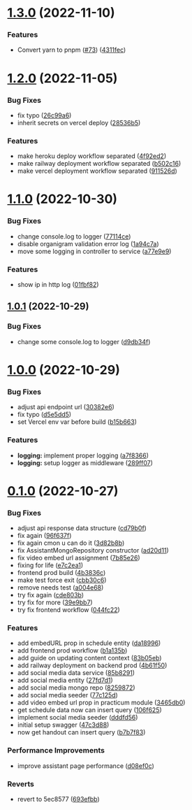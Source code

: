 # [1.3.0](https://github.com/izzuzantyaf/fisdascms/compare/v1.2.0...v1.3.0) (2022-11-10)


### Features

* Convert yarn to pnpm ([#73](https://github.com/izzuzantyaf/fisdascms/issues/73)) ([4311fec](https://github.com/izzuzantyaf/fisdascms/commit/4311fec7784a567b2e42da78ebdfa2d8e9c7997b))



# [1.2.0](https://github.com/izzuzantyaf/fisdascms/compare/v1.1.0...v1.2.0) (2022-11-05)


### Bug Fixes

* fix typo ([26c99a6](https://github.com/izzuzantyaf/fisdascms/commit/26c99a66b3b0219c9be409128769a8aad1179990))
* inherit secrets on vercel deploy ([28536b5](https://github.com/izzuzantyaf/fisdascms/commit/28536b5cc5b980efd16f70f164356b95bc73eed2))


### Features

* make heroku deploy workflow separated ([4f92ed2](https://github.com/izzuzantyaf/fisdascms/commit/4f92ed203c5a3339434f0093adee412fbbca39f0))
* make railway deployment workflow separated ([b502c16](https://github.com/izzuzantyaf/fisdascms/commit/b502c16c579562f664ff0a1fd76231d5534a528e))
* make vercel deployment workflow separated ([911526d](https://github.com/izzuzantyaf/fisdascms/commit/911526d89c44a7aaa106aae6712ed95fc9f566c0))



# [1.1.0](https://github.com/izzuzantyaf/fisdascms/compare/v1.0.1...v1.1.0) (2022-10-30)


### Bug Fixes

* change console.log to logger ([77114ce](https://github.com/izzuzantyaf/fisdascms/commit/77114ce50614888487f3b914823d9914fe361825))
* disable organigram validation error log ([1a94c7a](https://github.com/izzuzantyaf/fisdascms/commit/1a94c7ae2bbea2900340ab5f174b5194138c2179))
* move some logging in controller to service ([a77e9e9](https://github.com/izzuzantyaf/fisdascms/commit/a77e9e9575b797097661ccdc2fb363000468fd17))


### Features

* show ip in http log ([01fbf82](https://github.com/izzuzantyaf/fisdascms/commit/01fbf829756dd4dc2cbe2edee5ee186eb1d8fa8e))



## [1.0.1](https://github.com/izzuzantyaf/fisdascms/compare/v1.0.0...v1.0.1) (2022-10-29)


### Bug Fixes

* change some console.log to logger ([d9db34f](https://github.com/izzuzantyaf/fisdascms/commit/d9db34f604d36b8c174b87a9940b34f9a0f61ecd))



# [1.0.0](https://github.com/izzuzantyaf/fisdascms/compare/v0.1.0...v1.0.0) (2022-10-29)


### Bug Fixes

* adjust api endpoint url ([30382e6](https://github.com/izzuzantyaf/fisdascms/commit/30382e66b1e1a3264607438b810145efc8ac1c37))
* fix typo ([d5e5dd5](https://github.com/izzuzantyaf/fisdascms/commit/d5e5dd561633ec19dd7ce0adc02cf0cc318426ff))
* set Vercel env var before build ([b15b663](https://github.com/izzuzantyaf/fisdascms/commit/b15b663fdb416df389a59cb5b9a14c2ef83dbdb3))


### Features

* **logging:** implement proper logging ([a7f8366](https://github.com/izzuzantyaf/fisdascms/commit/a7f8366b6cec2a10f51a375f01a48b206d8600e9))
* **logging:** setup logger as middleware ([289ff07](https://github.com/izzuzantyaf/fisdascms/commit/289ff07133624cb75d222be0190e46344824c4ef))



# [0.1.0](https://github.com/izzuzantyaf/fisdascms/compare/693efbb486fc58a95854e52df303ff544ed8d81c...v0.1.0) (2022-10-27)


### Bug Fixes

* adjust api response data structure ([cd79b0f](https://github.com/izzuzantyaf/fisdascms/commit/cd79b0f4e92288f16322507c1b4d512d3bc92c38))
* fix again ([96f637f](https://github.com/izzuzantyaf/fisdascms/commit/96f637fe042d1cd9e565c7ccf9808eaee25b2783))
* fix again cmon u can do it ([3d82b8b](https://github.com/izzuzantyaf/fisdascms/commit/3d82b8b78cc51fd66290f7a8ee75921066477960))
* fix AssistantMongoRepository constructor ([ad20d11](https://github.com/izzuzantyaf/fisdascms/commit/ad20d11e3f9699bbfeb0facaf3eb9f30b60aa2b1))
* fix video embed url assignment ([7b85e26](https://github.com/izzuzantyaf/fisdascms/commit/7b85e26f7c37f4140b106233d15e4f81948f2e14))
* fixing for life ([e7c2ea1](https://github.com/izzuzantyaf/fisdascms/commit/e7c2ea15d751e72be1eff525dfd9d0c1778e11b9))
* frontend prod build ([4b3836c](https://github.com/izzuzantyaf/fisdascms/commit/4b3836cf3622483ac677099c70c75a12a4fe1068))
* make test force exit ([cbb30c6](https://github.com/izzuzantyaf/fisdascms/commit/cbb30c66167e8ad1946fca4d564c063f5a732669))
* remove needs test ([a004e68](https://github.com/izzuzantyaf/fisdascms/commit/a004e6801ee7ed7a9cbe9f1cb33c5bd9ad8a54c8))
* try fix again ([cde803b](https://github.com/izzuzantyaf/fisdascms/commit/cde803b3f84fd7afb015161eb4be7e9a2f017191))
* try fix for more ([39e9bb7](https://github.com/izzuzantyaf/fisdascms/commit/39e9bb7c224ceb3bd50a46f6fd8b3aafb63b8d4e))
* try fix frontend workflow ([044fc22](https://github.com/izzuzantyaf/fisdascms/commit/044fc22152b4f03e73f8f4e41e58b0a1c3dc6380))


### Features

* add embedURL prop in schedule entity ([da18996](https://github.com/izzuzantyaf/fisdascms/commit/da18996a2d3550588ee7ff5d78ae569f74322de5))
* add frontend prod workflow ([b1a135b](https://github.com/izzuzantyaf/fisdascms/commit/b1a135b4e9cf7f0a95a98c6feeb49b866dd22d0d))
* add guide on updating content context ([83b05eb](https://github.com/izzuzantyaf/fisdascms/commit/83b05eb64e64c76ec88f3100b209d4d98924cd81))
* add railway deployment on backend prod ([4b61f50](https://github.com/izzuzantyaf/fisdascms/commit/4b61f5067e2704d71eccc4915d4157cb925da759))
* add social media data service ([85b8291](https://github.com/izzuzantyaf/fisdascms/commit/85b82919f96743dcf847ce8f6a3e65d16a20899d))
* add social media entity ([27fd7d1](https://github.com/izzuzantyaf/fisdascms/commit/27fd7d113b57d97c9a68b920a96d26f82f5fd7d7))
* add social media mongo repo ([8259872](https://github.com/izzuzantyaf/fisdascms/commit/825987264fc9884facd56c5b1ccd6ae1971a750d))
* add social media seeder ([77c125d](https://github.com/izzuzantyaf/fisdascms/commit/77c125dff6d02135dc91f5df2c2d4d0f97ce149a))
* add video embed url prop in practicum module ([3465db0](https://github.com/izzuzantyaf/fisdascms/commit/3465db0eaca08e04dd15a2285ca3baf804a4ecdf))
* get schedule data now can insert query ([106f625](https://github.com/izzuzantyaf/fisdascms/commit/106f625ed0860d477e434c6f177a361ae1f9e192))
* implement social media seeder ([dddfd56](https://github.com/izzuzantyaf/fisdascms/commit/dddfd5674390a95fead307a088e04016021a3d48))
* initial setup swagger ([47c3d88](https://github.com/izzuzantyaf/fisdascms/commit/47c3d8851c3088bc018bb02866ca588ce610581b))
* now get handout can insert query ([b7b7f83](https://github.com/izzuzantyaf/fisdascms/commit/b7b7f83b267e07a44b573531cc0a9798570fe0e1))


### Performance Improvements

* improve assistant page performance ([d08ef0c](https://github.com/izzuzantyaf/fisdascms/commit/d08ef0c82ff8498238a86c5396934867c2cac367))


### Reverts

* revert to 5ec8577 ([693efbb](https://github.com/izzuzantyaf/fisdascms/commit/693efbb486fc58a95854e52df303ff544ed8d81c))



